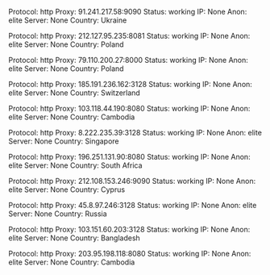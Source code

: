 Protocol: http
Proxy: 91.241.217.58:9090
Status: working
IP: None
Anon: elite
Server: None
Country: Ukraine

Protocol: http
Proxy: 212.127.95.235:8081
Status: working
IP: None
Anon: elite
Server: None
Country: Poland

Protocol: http
Proxy: 79.110.200.27:8000
Status: working
IP: None
Anon: elite
Server: None
Country: Poland

Protocol: http
Proxy: 185.191.236.162:3128
Status: working
IP: None
Anon: elite
Server: None
Country: Switzerland

Protocol: http
Proxy: 103.118.44.190:8080
Status: working
IP: None
Anon: elite
Server: None
Country: Cambodia

Protocol: http
Proxy: 8.222.235.39:3128
Status: working
IP: None
Anon: elite
Server: None
Country: Singapore

Protocol: http
Proxy: 196.251.131.90:8080
Status: working
IP: None
Anon: elite
Server: None
Country: South Africa

Protocol: http
Proxy: 212.108.153.246:9090
Status: working
IP: None
Anon: elite
Server: None
Country: Cyprus

Protocol: http
Proxy: 45.8.97.246:3128
Status: working
IP: None
Anon: elite
Server: None
Country: Russia

Protocol: http
Proxy: 103.151.60.203:3128
Status: working
IP: None
Anon: elite
Server: None
Country: Bangladesh

Protocol: http
Proxy: 203.95.198.118:8080
Status: working
IP: None
Anon: elite
Server: None
Country: Cambodia

